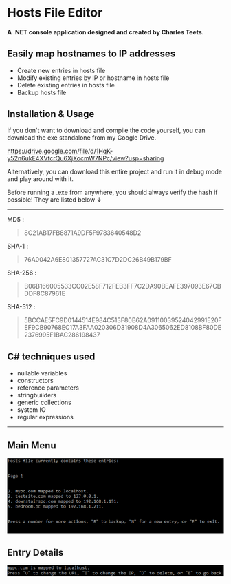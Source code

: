 # Hosts File Editor 
#### A .NET console application designed and created by Charles Teets.
## Easily map hostnames to IP addresses
  * Create new entries in hosts file
  * Modify existing entries by IP or hostname in hosts file
  * Delete existing entries in hosts file
  * Backup hosts file
## Installation & Usage
  If you don't want to download and compile the code yourself, you can download the exe standalone from my Google Drive.
  
  https://drive.google.com/file/d/1HqK-y52n6ukE4XVfcrQu6XjXocmW7NPc/view?usp=sharing
  
  Alternatively, you can download this entire project and run it in debug mode and play around with it.
  
  Before running a .exe from anywhere, you should always verify the hash if possible! They are listed below ↓
  
  ---
  
  MD5     : 
  
  >8C21AB17FB8871A9DF5F9783640548D2
  
  SHA-1   :
  
  >76A0042A6E801357727AC31C7D2DC26B49B179BF
  
  SHA-256 : 
  
  >B06B166005533CC02E58F712FEB3FF7C2DA90BEAFE397093E67CBDDF8C87961E
  
  SHA-512 : 
  
  >5BCCAE5FC9D0144514E984C513F80B62A09110039524042991E20FEF9CB90768EC17A3FAA020306D31908D4A3065062ED8108BF80DE2376995F1BAC286198437
  

## C# techniques used
  * nullable variables
  * constructors
  * reference parameters
  * stringbuilders
  * generic collections
  * system IO
  * regular expressions
---
## Main Menu
![Main Menu](https://raw.githubusercontent.com/charlesteets/charlesteets.github.io/main/img/hfe1.PNG)

## Entry Details
![Entry Details](https://raw.githubusercontent.com/charlesteets/charlesteets.github.io/main/img/hfe2.PNG)
